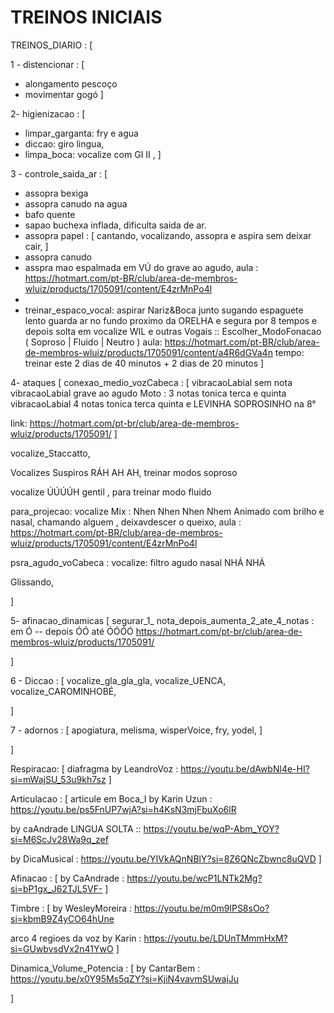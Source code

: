 # TREINOS INICIAIS

TREINOS_DIARIO : [

1 - distencionar : [
   - alongamento pescoço
   - movimentar gogó
]

2- higienizacao : [
  - limpar_garganta: fry e agua
   - diccao: giro lingua,
   - limpa_boca: vocalize com GI II ,
]

3 - controle_saida_ar : [
  - assopra bexiga
  - assopra canudo na agua
  - bafo quente
  - sapao buchexa inflada, dificulta saida de ar.
  - assopra papel : [ cantando, vocalizando, assopra e aspira sem deixar cair, ]
  - assopra canudo
  - asspra mao espalmada em VÚ do grave ao agudo, aula : https://hotmart.com/pt-BR/club/area-de-membros-wluiz/products/1705091/content/E4zrMnPo4l
  -
  - treinar_espaco_vocal: aspirar Nariz&Boca junto sugando espaguete lento guarda ar no fundo proximo da ORELHA e segura por 8 tempos e depois solta em  vocalize  WIL e outras Vogais :: Escolher_ModoFonacao ( Soproso | Fluido | Neutro )
 aula: https://hotmart.com/pt-BR/club/area-de-membros-wluiz/products/1705091/content/a4R6dGVa4n
 tempo: treinar este 2 dias de 40 minutos + 2 dias de 20 minutos
]

4- ataques [
conexao_medio_vozCabeca : [
vibracaoLabial sem nota
vibracaoLabial grave ao agudo Moto : 3 notas tonica terca e quinta
vibracaoLabial 4 notas tonica terca quinta e LEVINHA  SOPROSINHO na 8°

link: https://hotmart.com/pt-br/club/area-de-membros-wluiz/products/1705091/
]

  vocalize_Staccatto,

  Vocalizes Suspiros RÁH AH AH,  treinar modos soproso

  vocalize ÚÚÚÚH gentil , para treinar modo fluido

  para_projecao:   vocalize Mix :  Nhen Nhen Nhen Nhem Animado com brilho e nasal,  chamando alguem , deixavdescer o queixo, aula : https://hotmart.com/pt-BR/club/area-de-membros-wluiz/products/1705091/content/E4zrMnPo4l

psra_agudo_voCabeca : vocalize: filtro agudo nasal NHÁ NHÁ

  Glissando,


]

5- afinacao_dinamicas [
segurar_1_ nota_depois_aumenta_2_ate_4_notas : em Ó -- depois ÓÓ até ÓÓÓÓ
https://hotmart.com/pt-br/club/area-de-membros-wluiz/products/1705091/

]

6 - Diccao : [
vocalize_gla_gla_gla,
vocalize_UENCA,
vocalize_CAROMINHOBÉ,

]



7 - adornos : [
apogiatura,
melisma,
wisperVoice,
fry,
yodel,
]


]



Respiracao: [
diafragma by LeandroVoz : https://youtu.be/dAwbNl4e-HI?si=mWajSU_53u9kh7sz
]

Articulacao : [
  articule em Boca_I by Karin Uzun : https://youtu.be/ps5FnUP7wjA?si=h4KsN3mjFbuXo6lR

by caAndrade LINGUA SOLTA :: https://youtu.be/wqP-Abm_YOY?si=M6ScJv28Wa9q_zef

  by DicaMusical : https://youtu.be/YIVkAQnNBlY?si=8Z6QNcZbwnc8uQVD
]

Afinacao : [
by CaAndrade : https://youtu.be/wcP1LNTk2Mg?si=bP1gx_J62TJL5VF-
]

Timbre : [
  by WesleyMoreira : https://youtu.be/m0m9lPS8sOo?si=kbmB9Z4yCO64hUne

arco 4 regioes da voz by Karin : https://youtu.be/LDUnTMmmHxM?si=GUwbvsdVx2n41YwO
]

Dinamica_Volume_Potencia : [
  by CantarBem : https://youtu.be/x0Y95Ms5qZY?si=KjiN4vavmSUwajJu

]
